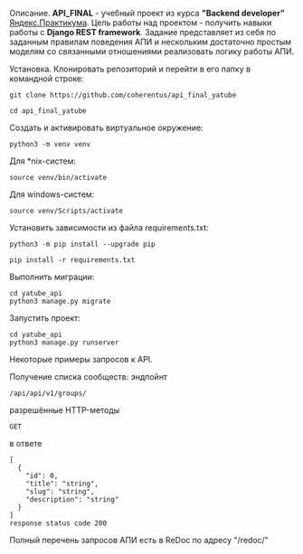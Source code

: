 Описание.
**API_FINAL** - учебный проект из курса **"Backend developer"** [Яндекс.Практикума](https://praktikum.yandex.ru/backend-developer/).
Цель работы над проектом - получить навыки работы с **Django REST framework**.
Задание представляет из себя  по заданным правилам поведения АПИ и нескольким достаточно простым моделям со связанными отношениями реализовать логику работы АПИ.

Установка.
Клонировать репозиторий и перейти в его папку в командной строке:

```
git clone https://github.com/coherentus/api_final_yatube
```

```
cd api_final_yatube
```

Cоздать и активировать виртуальное окружение:

```
python3 -m venv venv
```

Для *nix-систем:

```
source venv/bin/activate
```

Для windows-систем:

```
source venv/Scripts/activate
```

Установить зависимости из файла requirements.txt:

```
python3 -m pip install --upgrade pip
```

```
pip install -r requirements.txt
```

Выполнить миграции:

```
cd yatube_api
python3 manage.py migrate
```

Запустить проект:

```
cd yatube_api
python3 manage.py runserver
```


Некоторые примеры запросов к API.

Получение списка сообществ:
эндпойнт 

```
/api/api/v1/groups/
```

разрешённые HTTP-методы 

```
GET
```

в ответе

```
[
  {
    "id": 0,
    "title": "string",
    "slug": "string",
    "description": "string"
  }
]
response status code 200
```
Полный перечень запросов АПИ есть в ReDoc по адресу "/redoc/"